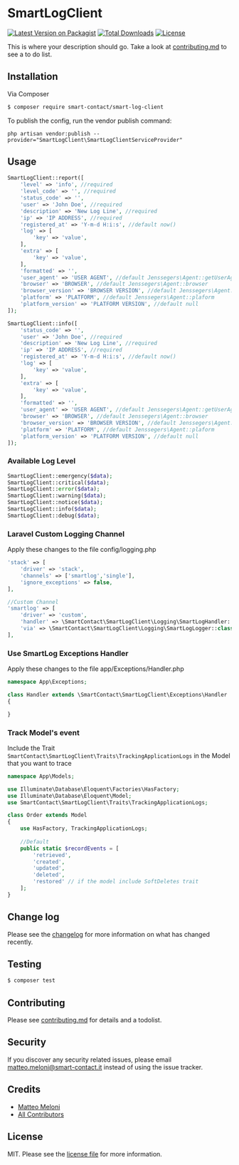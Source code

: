 # SmartLogClient

[![Latest Version on Packagist][ico-version]][link-packagist]
[![Total Downloads][ico-downloads]][link-downloads]
[![License](https://poser.pugx.org/smart-contact/smart-log-client/license)](//packagist.org/packages/smart-contact/smart-log-client)

This is where your description should go. Take a look at [contributing.md](contributing.md) to see a to do list.

## Installation

Via Composer

``` bash
$ composer require smart-contact/smart-log-client
```

To publish the config, run the vendor publish command:

``` shell script
php artisan vendor:publish --provider="SmartLogClient\SmartLogClientServiceProvider"
```

## Usage
```php
SmartLogClient::report([
    'level' => 'info', //required
    'level_code' => '', //required
    'status_code' => '',
    'user' => 'John Doe', //required
    'description' => 'New Log Line', //required
    'ip' => 'IP ADDRESS', //required
    'registered_at' => 'Y-m-d H:i:s', //default now()
    'log' => [
        'key' => 'value',
    ],
    'extra' => [
        'key' => 'value',
    ],
    'formatted' => '',
    'user_agent' => 'USER AGENT', //default Jenssegers\Agent::getUserAgent, 
    'browser' => 'BROWSER', //default Jenssegers\Agent::browser
    'browser_version' => 'BROWSER VERSION', //default Jenssegers\Agent::version
    'platform' => 'PLATFORM', //default Jenssegers\Agent::plaform
    'platform_version' => 'PLATFORM VERSION', //default null
]);
```

```php
SmartLogClient::info([
    'status_code' => '',
    'user' => 'John Doe', //required
    'description' => 'New Log Line', //required
    'ip' => 'IP ADDRESS', //required
    'registered_at' => 'Y-m-d H:i:s', //default now()
    'log' => [
        'key' => 'value',
    ],
    'extra' => [
        'key' => 'value',
    ],
    'formatted' => '',
    'user_agent' => 'USER AGENT', //default Jenssegers\Agent::getUserAgent, 
    'browser' => 'BROWSER', //default Jenssegers\Agent::browser
    'browser_version' => 'BROWSER VERSION', //default Jenssegers\Agent::version
    'platform' => 'PLATFORM', //default Jenssegers\Agent::plaform
    'platform_version' => 'PLATFORM VERSION', //default null
]);
```

### Available Log Level
```php
SmartLogClient::emergency($data);
SmartLogClient::critical($data);
SmartLogClient::error($data);
SmartLogClient::warning($data);
SmartLogClient::notice($data);
SmartLogClient::info($data);
SmartLogClient::debug($data);
```

### Laravel Custom Logging Channel
Apply these changes to the file config/logging.php
```php
'stack' => [
    'driver' => 'stack',
    'channels' => ['smartlog','single'],
    'ignore_exceptions' => false,
],

//Custom Channel
'smartlog' => [
    'driver' => 'custom',
    'handler' => \SmartContact\SmartLogClient\Logging\SmartLogHandler::class,
    'via' => \SmartContact\SmartLogClient\Logging\SmartLogLogger::class
],
```

### Use SmartLog Exceptions Handler
Apply these changes to the file app/Exceptions/Handler.php
```php
namespace App\Exceptions;

class Handler extends \SmartContact\SmartLogClient\Exceptions\Handler
{

}
```

### Track Model's event
Include the Trait `SmartContact\SmartLogClient\Traits\TrackingApplicationLogs` in the Model that you want to trace

```php
namespace App\Models;

use Illuminate\Database\Eloquent\Factories\HasFactory;
use Illuminate\Database\Eloquent\Model;
use SmartContact\SmartLogClient\Traits\TrackingApplicationLogs;

class Order extends Model
{
    use HasFactory, TrackingApplicationLogs;
    
    //Default
    public static $recordEvents = [
        'retrieved', 
        'created', 
        'updated',
        'deleted',
        'restored' // if the model include SoftDeletes trait
    ];
}
```

## Change log

Please see the [changelog](changelog.md) for more information on what has changed recently.

## Testing

``` bash
$ composer test
```

## Contributing

Please see [contributing.md](contributing.md) for details and a todolist.

## Security

If you discover any security related issues, please email matteo.meloni@smart-contact.it instead of using the issue tracker.

## Credits

- [Matteo Meloni][link-author]
- [All Contributors][link-contributors]

## License

MIT. Please see the [license file](license.md) for more information.

[ico-version]: https://img.shields.io/packagist/v/smart-contact/smart-log-client.svg?style=flat-square
[ico-downloads]: https://img.shields.io/packagist/dt/smart-contact/smart-log-client.svg?style=flat-square

[link-packagist]: https://packagist.org/packages/smart-contact/smart-log-client
[link-downloads]: https://packagist.org/packages/smart-contact/smart-log-client
[link-author]: https://github.com/smart-contact
[link-contributors]: ../../contributors
